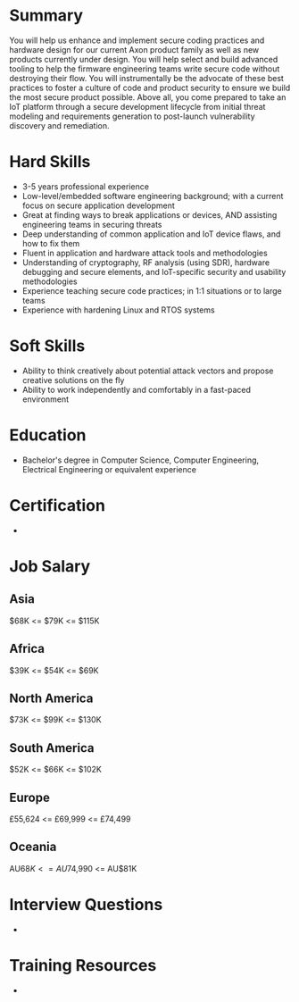 # Summary
You will help us enhance and implement secure coding practices and hardware design for our current Axon product family as well as new products currently under design. You will help select and build advanced tooling to help the firmware engineering teams write secure code without destroying their flow. You will instrumentally be the advocate of these best practices to foster a culture of code and product security to ensure we build the most secure product possible. Above all, you come prepared to take an IoT platform through a secure development lifecycle from initial threat modeling and requirements generation to post-launch vulnerability discovery and remediation.

# Hard Skills
* 3-5 years professional experience
* Low-level/embedded software engineering background; with a current focus on secure application development
* Great at finding ways to break applications or devices, AND assisting engineering teams in securing threats
* Deep understanding of common application and IoT device flaws, and how to fix them
* Fluent in application and hardware attack tools and methodologies
* Understanding of cryptography, RF analysis (using SDR), hardware debugging and secure elements, and IoT-specific security and usability methodologies
* Experience teaching secure code practices; in 1:1 situations or to large teams
* Experience with hardening Linux and RTOS systems


# Soft Skills
* Ability to think creatively about potential attack vectors and propose creative solutions on the fly
* Ability to work independently and comfortably in a fast-paced environment


# Education
  * Bachelor's degree in Computer Science, Computer Engineering, Electrical Engineering or equivalent experience


# Certification
  * 


# Job Salary


## Asia
$68K <= $79K <= $115K


## Africa
$39K <= $54K <= $69K


## North America
$73K <= $99K <= $130K


## South America
$52K <= $66K <= $102K


## Europe
£55,624 <= £69,999 <= £74,499
 

## Oceania
AU$68K <= AU$74,990 <= AU$81K


# Interview Questions
 * 


# Training Resources
  * 



